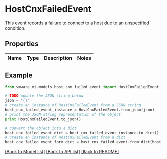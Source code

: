 # HostCnxFailedEvent

This event records a failure to connect to a host due to an unspecified condition. 

## Properties
Name | Type | Description | Notes
------------ | ------------- | ------------- | -------------

## Example

```python
from vmware_vi.models.host_cnx_failed_event import HostCnxFailedEvent

# TODO update the JSON string below
json = "{}"
# create an instance of HostCnxFailedEvent from a JSON string
host_cnx_failed_event_instance = HostCnxFailedEvent.from_json(json)
# print the JSON string representation of the object
print HostCnxFailedEvent.to_json()

# convert the object into a dict
host_cnx_failed_event_dict = host_cnx_failed_event_instance.to_dict()
# create an instance of HostCnxFailedEvent from a dict
host_cnx_failed_event_form_dict = host_cnx_failed_event.from_dict(host_cnx_failed_event_dict)
```
[[Back to Model list]](../README.md#documentation-for-models) [[Back to API list]](../README.md#documentation-for-api-endpoints) [[Back to README]](../README.md)


